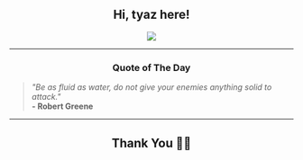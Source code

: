 <h2 align="center"> Hi, tyaz here!</h2>

<p align="center">
<a href="https://github.com/tyazx" alt="github streak"><img src="https://dvst-streak.herokuapp.com/?user=tyazx&theme=tokyonight&fire=DD472C"></a>
</p>

<hr>
<h3 align="center">Quote of The Day</h3>
<p align="center">
<blockquote>
<i>"Be as fluid as water, do not give your enemies anything solid to attack."</i>
<br>
<b>- Robert Greene</b>
</blockquote>
</p>


<hr>
<h2 align="center">Thank You 🙏🏼</h2>
